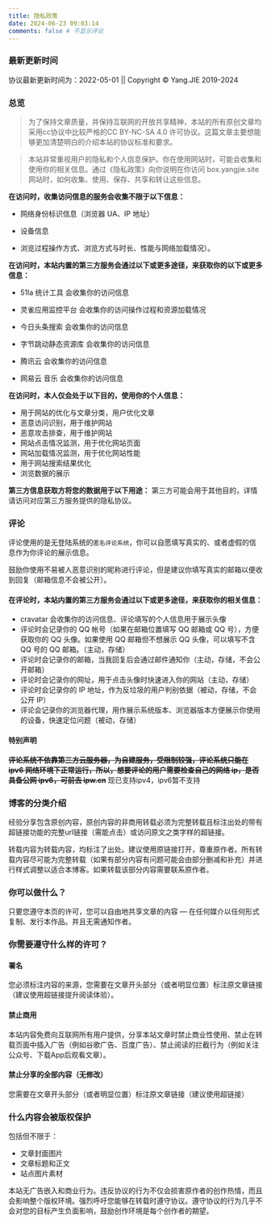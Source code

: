 ```yaml
---
title: 隐私政策
date: 2024-06-23 09:03:14
comments: false # 不显示评论
---
```


### 最新更新时间

协议最新更新时间为：2022-05-01 || Copyright © Yang.JIE 2019-2024

### 总览

> 为了保持文章质量，并保持互联网的开放共享精神，本站的所有原创文章均采用cc协议中比较严格的CC BY-NC-SA 4.0 许可协议。这篇文章主要想能够更加清楚明白的介绍本站的协议标准和要求。


> 本站非常重视用户的隐私和个人信息保护。你在使用网站时，可能会收集和使用你的相关信息。通过《隐私政策》向你说明在你访问 box.yangjie.site 网站时，如何收集、使用、保存、共享和转让这些信息。

**在访问时，收集访问信息的服务会收集不限于以下信息：**

- 网络身份标识信息（浏览器 UA、IP 地址）

- 设备信息

- 浏览过程操作方式、浏览方式与时长、性能与网络加载情况）。

**在访问时，本站内置的第三方服务会通过以下或更多途径，来获取你的以下或更多信息：**
- 51la 统计工具 会收集你的访问信息

- 灵雀应用监控平台 会收集你的访问操作过程和资源加载情况

- 今日头条搜索 会收集你的访问信息

- 字节跳动静态资源库 会收集你的访问信息

- 腾讯云 会收集你的访问信息

- 网易云 音乐 会收集你的访问信息


**在访问时，本人仅会处于以下目的，使用你的个人信息：**

- 用于网站的优化与文章分类，用户优化文章
- 恶意访问识别，用于维护网站
- 恶意攻击排查，用于维护网站
- 网站点击情况监测，用于优化网站页面
- 网站加载情况监测，用于优化网站性能
- 用于网站搜索结果优化
- 浏览数据的展示

**第三方信息获取方将您的数据用于以下用途：**
第三方可能会用于其他目的，详情请访问对应第三方服务提供的隐私协议。

### 评论

评论使用的是无登陆系统的`匿名评论系统`，你可以自愿填写真实的、或者虚假的信息作为你评论的展示信息。

鼓励你使用不易被人恶意识别的昵称进行评论，但是建议你填写真实的邮箱以便收到回复（邮箱信息不会被公开）。

#### 在评论时，本站内置的第三方服务会通过以下或更多途径，来获取你的相关信息：
- cravatar 会收集你的访问信息、评论填写的个人信息用于展示头像
- 评论时会记录你的 QQ 帐号（如果在邮箱位置填写 QQ 邮箱或 QQ 号），方便获取你的 QQ 头像。如果使用 QQ 邮箱但不想展示 QQ 头像，可以填写不含 QQ 号的 QQ 邮箱。（主动，存储）
- 评论时会记录你的邮箱，当我回复后会通过邮件通知你（主动，存储，不会公开邮箱）
- 评论时会记录你的网址，用于点击头像时快速进入你的网站（主动，存储）
- 评论时会记录你的 IP 地址，作为反垃圾的用户判别依据（被动，存储，不会公开 IP）
- 评论会记录你的浏览器代理，用作展示系统版本、浏览器版本方便展示你使用的设备，快速定位问题（被动，存储）

#### 特别声明

**~~评论系统不依靠第三方云服务器，为自建服务，受限制较强，评论系统只能在 ipv6 网络环境下正常运行，所以，想要评论的用户需要检查自己的网络 ip，是否具备公网 ipv6，可前去 ipw.cn~~**
现已支持ipv4，ipv6暂不支持

### 博客的分类介绍

经验分享包含原创内容，原创内容的非商用转载必须为完整转载且标注出处的带有超链接功能的完整url链接（需能点击）或访问原文之类字样的超链接。

转载内容为转载内容，均标注了出处。建议使用原链接打开，尊重原作者。所有转载内容尽可能为完整转载（如果有部分内容有问题可能会由部分删减和补充）并进行样式调整以适合本博客。如果转载该部分内容需要联系原作者。

### 你可以做什么？

只要您遵守本页的许可，您可以自由地共享文章的内容 — 在任何媒介以任何形式复制、发行本作品。并且无需通知作者。

### 你需要遵守什么样的许可？

#### 署名

您必须标注内容的来源，您需要在文章开头部分（或者明显位置）标注原文章链接（建议使用超链接提升阅读体验）。

#### 禁止商用

本站内容免费向互联网所有用户提供，分享本站文章时禁止商业性使用、禁止在转载页面中插入广告（例如谷歌广告、百度广告）、禁止阅读的拦截行为（例如关注公众号、下载App后观看文章）。

#### 禁止分享的全部内容（无修改）

您需要在文章开头部分（或者明显位置）标注原文章链接（建议使用超链接）

### 什么内容会被版权保护

包括但不限于：
- 文章封面图片
- 文章标题和正文
- 站点图片素材



本站无广告嵌入和商业行为。违反协议的行为不仅会损害原作者的创作热情，而且会影响整个版权环境。强烈呼吁您能够在转载时遵守协议。遵守协议的行为几乎不会对您的目标产生负面影响，鼓励创作环境是每个创作者的期望。